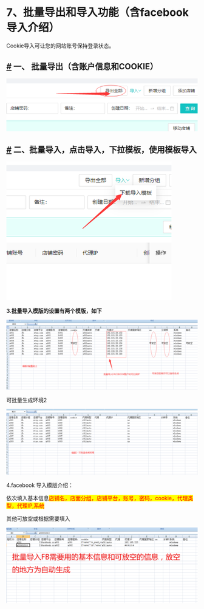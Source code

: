 # 7、批量导出和导入功能（含facebook导入介绍）

Cookie导入可让您的网站账号保持登录状态。

## [#](7cookie-de-dao-ru-dao-chu-qing-kong.md#一、-导入cookie) 一、 批量导出（含账户信息和COOKIE） <a href="yi-dao-ru-cookie" id="yi-dao-ru-cookie"></a>

![](../.gitbook/assets/p15.png)

## [#](7cookie-de-dao-ru-dao-chu-qing-kong.md#二、导出cookie) 二、批量导入，点击导入，下拉模板，使用模板导入 <a href="er-dao-chu-cookie" id="er-dao-chu-cookie"></a>

![](../.gitbook/assets/p16.png)

**3.批量导入模版的设置有两个模版，如下**

![](../.gitbook/assets/20211020125303.png)

可批量生成环境2

![](../.gitbook/assets/20211020125552.png)

4.facebook 导入模版介绍：

依次填入基本信息<mark style="color:red;">店铺名，店面分组，店铺平台，账号，密码，cookie，代理类型，代理IP,系统</mark>

其他可放空或根据需要填入

![](../.gitbook/assets/fb.png)

